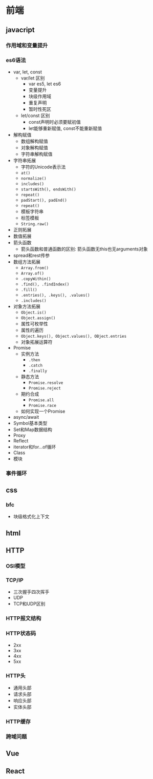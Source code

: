 # 前端
## javacript
### 作用域和变量提升
### es6语法
- var, let, const
  - var/let 区别
    - var es5, let es6
    - 变量提升
    - 块级作用域
    - 重复声明
    - 暂时性死区
  - let/const 区别
    - const声明时必须要赋初值
    - let能够重新赋值, const不能重新赋值
- 解构赋值
  - 数组解构赋值
  - 对象解构赋值
  - 字符串解构赋值
- 字符串拓展
  - 字符的Unicode表示法
  - `at()`
  - `normalize()`
  - `includes()`
  - `startsWith(), endsWith()`
  - `repeat()`
  - `padStart(), padEnd()`
  - `repeat()`
  - 模板字符串
  - 标签模板
  - `String.raw()`
- 正则拓展
- 数值拓展
- 箭头函数
  - 箭头函数和普通函数的区别: 箭头函数无this也无arguments对象
- spread和rest传参
- 数组方法拓展
  - `Array.from()`
  - `Array.of()`
  - `.copyWithin()`
  - `.find(), .findIndex()`
  - `.fill()`
  - `.entries(), .keys(), .values()`
  - `.includes()`
- 对象方法拓展
  - `Object.is()`
  - `Object.assign()`
  - 属性可枚举性
  - 属性的遍历
  - `Object.keys(), Object.values(), OBject.entries`
  - 对象拓展运算符
- Promise
  - 实例方法
    - `.then`
    - `.catch`
    - `.finally`
  - 静态方法
    - `Promise.resolve`
    - `Promise.reject`
  - 期约合成
    - `Promise.all`
    - `Promise.race`
  - 如何实现一个Promise
- async/await
- Symbol基本类型
- Set和Map数据结构
- Proxy
- Reflect
- iterator和for...of循环
- Class
- 模块
### 事件循环
## css
### bfc
- 块级格式化上下文
## html
## HTTP
### OSI模型
### TCP/IP
- 三次握手四次挥手
- UDP
- TCP和UDP区别
### HTTP报文结构
### HTTP状态码
- 2xx
- 3xx
- 4xx
- 5xx
### HTTP头
- 通用头部
- 请求头部
- 响应头部
- 实体头部
### HTTP缓存
### 跨域问题
## Vue

## React